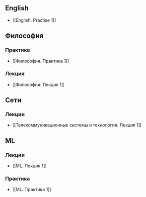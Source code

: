 ## English
- [[English. Practise 1]]

## Философия
### Практика
- [[Философия. Практика 1]]

### Лекция
- [[Философия. Лекция 1]]

## Сети
### Лекции
 - [[Телекоммуникационные системы и технология. Лекция 1]]

## ML
### Лекции
- [[ML. Лекция 1]]

### Практика
 - [[ML. Практика 1]]

